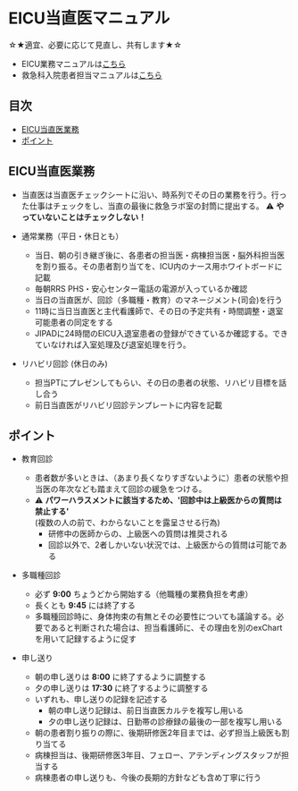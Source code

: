 # EICU当直医マニュアル
☆★適宜、必要に応じて見直し、共有します★☆

* EICU業務マニュアルは[こちら](EICU_manual_for_doc.md)
* 救急科入院患者担当マニュアルは[こちら](1W_manual_for_doc.md)

## 目次
- [EICU当直医業務](#eicu当直医業務)
- [ポイント](#ポイント)

## EICU当直医業務
- 当直医は当直医チェックシートに沿い、時系列でその日の業務を行う。行った仕事はチェックをし、当直の最後に救急ラボ室の封筒に提出する。
  ⚠️ __やっていないことはチェックしない！__
  
- 通常業務（平日・休日とも）
    - 当日、朝の引き継ぎ後に、各患者の担当医・病棟担当医・脳外科担当医を割り振る。その患者割り当てを、ICU内のナース用ホワイトボードに記載
    - 毎朝RRS PHS・安心センター電話の電源が入っているか確認
    - 当日の当直医が、回診（多職種・教育）のマネージメント(司会)を行う
    - 11時に当日当直医と主代看護師で、その日の予定共有・時間調整・退室可能患者の同定をする
    - JIPADに24時間のEICU入退室患者の登録ができているか確認する。できていなければ入室処理及び退室処理を行う。  
- リハビリ回診 (休日のみ)
  - 担当PTにプレゼンしてもらい、その日の患者の状態、リハビリ目標を話し合う
  - 前日当直医がリハビリ回診テンプレートに内容を記載

## ポイント
- 教育回診
    - 患者数が多いときは、（あまり長くなりすぎないように）患者の状態や担当医の年次なども踏まえて回診の緩急をつける。
    - ⚠️ __パワーハラスメントに該当するため、'回診中は上級医からの質問は禁止する'__  
      (複数の人の前で、わからないことを露呈させる行為)
      * 研修中の医師からの、上級医への質問は推奨される  
      * 回診以外で、2者しかいない状況では、上級医からの質問は可能である  

- 多職種回診
    - 必ず __9:00__ ちょうどから開始する（他職種の業務負担を考慮）
    - 長くとも __9:45__ には終了する
    - 多職種回診時に、身体拘束の有無とその必要性についても議論する。必要であると判断された場合は、担当看護師に、その理由を別のexChartを用いて記録するように促す

- 申し送り
    - 朝の申し送りは __8:00__ に終了するように調整する
    - 夕の申し送りは __17:30__ に終了するように調整する
    - いずれも、申し送りの記録を記述する
        - 朝の申し送り記録は、前日当直医カルテを複写し用いる
        - 夕の申し送り記録は、日勤帯の診療録の最後の一部を複写し用いる
    - 朝の患者割り振りの際に、後期研修医2年目までは、必ず担当上級医も割り当てる
    - 病棟担当は、後期研修医3年目、フェロー、アテンディングスタッフが担当する
    - 病棟患者の申し送りも、今後の長期的方針なども含め丁寧に行う
